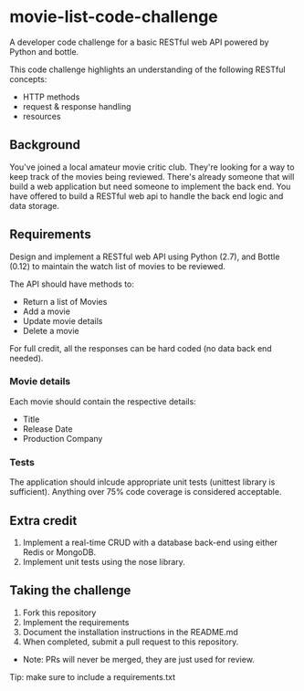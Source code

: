# movie-list-code-challenge
A developer code challenge for a basic RESTful web API powered by Python and bottle.

This code challenge highlights an understanding of the following RESTful concepts:

 - HTTP methods
 - request & response handling
 - resources

## Background

You've joined a local amateur movie critic club. They're looking for a way to keep track of the movies being reviewed. There's already someone that will build a web application but need someone to implement the back end. You have offered to build a RESTful web api to handle the back end logic and data storage.

## Requirements
Design and implement a RESTful web API using Python (2.7), and Bottle (0.12) to maintain the watch list of movies to be reviewed. 

The API should have methods to:  
* Return a list of Movies
* Add a movie
* Update movie details
* Delete a movie

For full credit, all the responses can be hard coded (no data back end needed).

### Movie details

Each movie should contain the respective details:  
* Title
* Release Date
* Production Company

### Tests
The application should inlcude appropriate unit tests (unittest library is sufficient).
Anything over 75% code coverage is considered acceptable.

## Extra credit
1. Implement a real-time CRUD with a database back-end using either Redis or MongoDB.
2. Implement unit tests using the nose library.

## Taking the challenge

1. Fork this repository
2. Implement the requirements
3. Document the installation instructions in the README.md
4. When completed, submit a pull request to this repository.
  * Note: PRs will never be merged, they are just used for review.

Tip: make sure to include a requirements.txt
